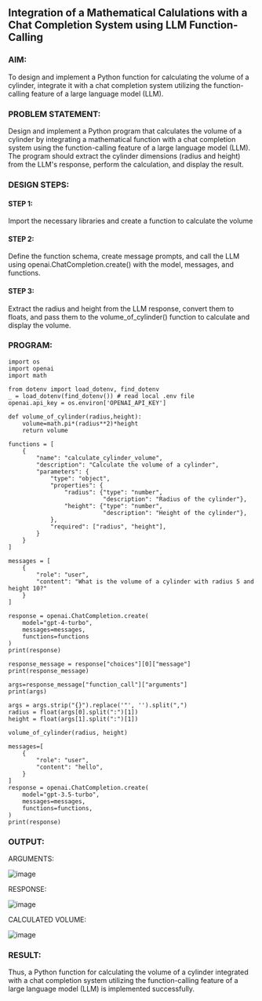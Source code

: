 ## Integration of a Mathematical Calulations with a Chat Completion System using LLM Function-Calling

### AIM:
To design and implement a Python function for calculating the volume of a cylinder, integrate it with a chat completion system utilizing the function-calling feature of a large language model (LLM).

### PROBLEM STATEMENT:
Design and implement a Python program that calculates the volume of a cylinder by integrating a mathematical function with a chat completion system using the function-calling feature of a large language model (LLM). The program should extract the cylinder dimensions (radius and height) from the LLM's response, perform the calculation, and display the result.
### DESIGN STEPS:

#### STEP 1: 
Import the necessary libraries and create a function to calculate the volume

#### STEP 2:
Define the function schema, create message prompts, and call the LLM using openai.ChatCompletion.create() with the model, messages, and functions.

#### STEP 3:
Extract the radius and height from the LLM response, convert them to floats, and pass them to the volume_of_cylinder() function to calculate and display the volume.

### PROGRAM:
```
import os
import openai
import math

from dotenv import load_dotenv, find_dotenv
_ = load_dotenv(find_dotenv()) # read local .env file
openai.api_key = os.environ['OPENAI_API_KEY']

def volume_of_cylinder(radius,height):
    volume=math.pi*(radius**2)*height
    return volume

functions = [
    {
        "name": "calculate_cylinder_volume",
        "description": "Calculate the volume of a cylinder",
        "parameters": {
            "type": "object",
            "properties": {
                "radius": {"type": "number", 
                           "description": "Radius of the cylinder"},
                "height": {"type": "number", 
                           "description": "Height of the cylinder"},
            },
            "required": ["radius", "height"],
        }
    }
]

messages = [
    {
        "role": "user", 
        "content": "What is the volume of a cylinder with radius 5 and height 10?"
    }
]

response = openai.ChatCompletion.create(
    model="gpt-4-turbo",
    messages=messages,
    functions=functions
)
print(response)

response_message = response["choices"][0]["message"]
print(response_message)

args=response_message["function_call"]["arguments"]
print(args)

args = args.strip("{}").replace('"', '').split(",")
radius = float(args[0].split(":")[1])
height = float(args[1].split(":")[1])

volume_of_cylinder(radius, height)

messages=[
    {
        "role": "user",
        "content": "hello",
    }
]
response = openai.ChatCompletion.create(
    model="gpt-3.5-turbo",
    messages=messages,
    functions=functions,
)
print(response)
```

### OUTPUT:
ARGUMENTS:

![image](https://github.com/user-attachments/assets/682e2218-17ab-48d3-94f0-f60a32ec160b)

RESPONSE:

![image](https://github.com/user-attachments/assets/1e72b3f2-2be6-431d-bbc8-33971817f7e3)

CALCULATED VOLUME:

![image](https://github.com/user-attachments/assets/be29c83b-44b3-44ca-85bf-80d7cc218b9a)


### RESULT:
Thus, a Python function for calculating the volume of a cylinder integrated with a chat completion system utilizing the function-calling feature of a large language model (LLM) is implemented successfully.
